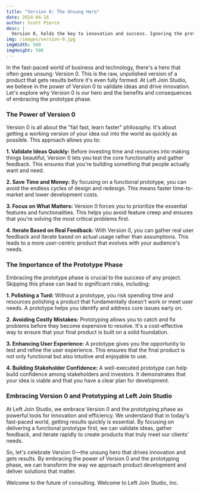 ```yaml
---
title: "Version 0: The Unsung Hero"
date: 2024-04-16
author: Scott Pierce
desc: |
  Version 0, holds the key to innovation and success. Ignoring the prototype phase could mean missing out on an essential approach to product development.
img: /images/version-0.jpg
imgWidth: 500
imgHeight: 500
---
```


In the fast-paced world of business and technology, there's a hero that often goes unsung: Version 0. This is the raw, unpolished version of a product that gets results before it's even fully formed. At Left Join Studio, we believe in the power of Version 0 to validate ideas and drive innovation. Let's explore why Version 0 is our hero and the benefits and consequences of embracing the prototype phase.

### The Power of Version 0

Version 0 is all about the "fail fast, learn faster" philosophy. It's about getting a working version of your idea out into the world as quickly as possible. This approach allows you to:

**1. Validate Ideas Quickly:** Before investing time and resources into making things beautiful, Version 0 lets you test the core functionality and gather feedback. This ensures that you're building something that people actually want and need.

**2. Save Time and Money:** By focusing on a functional prototype, you can avoid the endless cycles of design and redesign. This means faster time-to-market and lower development costs.

**3. Focus on What Matters:** Version 0 forces you to prioritize the essential features and functionalities. This helps you avoid feature creep and ensures that you're solving the most critical problems first.

**4. Iterate Based on Real Feedback:** With Version 0, you can gather real user feedback and iterate based on actual usage rather than assumptions. This leads to a more user-centric product that evolves with your audience's needs.

### The Importance of the Prototype Phase

Embracing the prototype phase is crucial to the success of any project. Skipping this phase can lead to significant risks, including:

**1. Polishing a Turd:** Without a prototype, you risk spending time and resources polishing a product that fundamentally doesn't work or meet user needs. A prototype helps you identify and address core issues early on.

**2. Avoiding Costly Mistakes:** Prototyping allows you to catch and fix problems before they become expensive to resolve. It's a cost-effective way to ensure that your final product is built on a solid foundation.

**3. Enhancing User Experience:** A prototype gives you the opportunity to test and refine the user experience. This ensures that the final product is not only functional but also intuitive and enjoyable to use.

**4. Building Stakeholder Confidence:** A well-executed prototype can help build confidence among stakeholders and investors. It demonstrates that your idea is viable and that you have a clear plan for development.

### Embracing Version 0 and Prototyping at Left Join Studio

At Left Join Studio, we embrace Version 0 and the prototyping phase as powerful tools for innovation and efficiency. We understand that in today's fast-paced world, getting results quickly is essential. By focusing on delivering a functional prototype first, we can validate ideas, gather feedback, and iterate rapidly to create products that truly meet our clients' needs.

So, let's celebrate Version 0—the unsung hero that drives innovation and gets results. By embracing the power of Version 0 and the prototyping phase, we can transform the way we approach product development and deliver solutions that matter.

Welcome to the future of consulting. Welcome to Left Join Studio, Inc.
